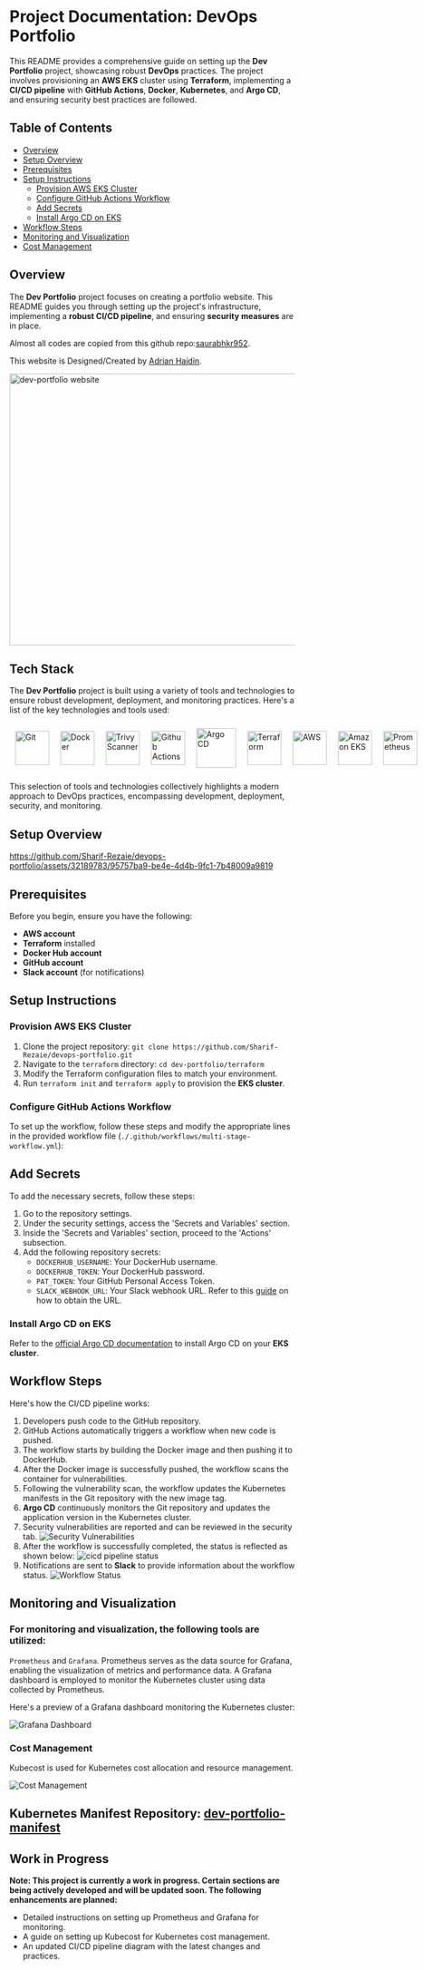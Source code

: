 # Project Documentation: DevOps Portfolio

This README provides a comprehensive guide on setting up the **Dev Portfolio** project, showcasing robust **DevOps** practices. The project involves provisioning an **AWS EKS** cluster using **Terraform**, implementing a **CI/CD pipeline** with **GitHub Actions**, **Docker**, **Kubernetes**, and **Argo CD**, and ensuring security best practices are followed.

## Table of Contents

- [Overview](#overview)
- [Setup Overview](#setup-overview)
- [Prerequisites](#prerequisites)
- [Setup Instructions](#setup-instructions)
  - [Provision AWS EKS Cluster](#provision-aws-eks-cluster)
  - [Configure GitHub Actions Workflow](#configure-github-actions-workflow)
  - [Add Secrets](#add-secrets)
  - [Install Argo CD on EKS](#install-argo-cd-on-eks)
- [Workflow Steps](#workflow-steps)
- [Monitoring and Visualization](#monitoring-and-visualization)
- [Cost Management](#cost-management)

## Overview

The **Dev Portfolio** project focuses on creating a portfolio website. This README guides you through setting up the project's infrastructure, implementing a **robust CI/CD pipeline**, and ensuring **security measures** are in place.

Almost all codes are copied from this github repo:[saurabhkr952](https://github.com/Saurabhkr952/dev-portfolio).

This website is Designed/Created by [Adrian Hajdin](https://github.com/adrianhajdin).

<img src="https://github.com/Sharif-Rezaie/devops-portfolio/assets/32189783/9b840485-5588-4e4d-92e5-742801a5a149" alt="dev-portfolio website" width="800" height="480" />

## Tech Stack

The **Dev Portfolio** project is built using a variety of tools and technologies to ensure robust development, deployment, and monitoring practices. Here's a list of the key technologies and tools used:

<div style="display: flex; align-items: center;">
    <img style="margin: 10px;" src="https://profilinator.rishav.dev/skills-assets/git-scm-icon.svg" alt="Git" height="60" />
    <img style="margin: 10px;" src="https://profilinator.rishav.dev/skills-assets/docker-original-wordmark.svg" alt="Docker" height="60" />
    <img style="margin: 10px;" src="https://aquasecurity.github.io/trivy/dev/imgs/logo.png" alt="Trivy Scanner" height="60" />
    <img style="margin: 10px;" src="https://seeklogo.com/images/G/github-actions-logo-031704BDC6-seeklogo.com.png" alt="Github Actions" height="60" />
    <img style="margin: 10px;" src="https://coralogix.com/wp-content/uploads/2021/06/Argo-CD-Version-Tags-1000X1000.png" alt="Argo CD" height="70" />
    <img style="margin: 10px;" src="https://profilinator.rishav.dev/skills-assets/terraformio-icon.svg" alt="Terraform" height="60" />
    <img style="margin: 10px;" src="https://www.sophos.com/sites/default/files/2022-02/aws-logo-white-orange.png" alt="AWS" height="60" />
    <img style="margin: 10px;" src="https://static-00.iconduck.com/assets.00/amazon-eks-icon-455x512-0zairb3r.png" alt="Amazon EKS" height="60" />
    <img style="margin: 10px;" src="https://upload.wikimedia.org/wikipedia/commons/thumb/3/38/Prometheus_software_logo.svg/2066px-Prometheus_software_logo.svg.png" alt="Prometheus" height="60" />
    <img style="margin: 10px;" src="https://w7.pngwing.com/pngs/434/923/png-transparent-grafana-hd-logo.png" alt="Grafana" height="60" />
    <img style="margin: 10px;" src="https://ml.globenewswire.com/Resource/Download/67776224-155c-4a51-aa8d-d27d761b30ee" alt="Kubecost" height="60" />
</div>

This selection of tools and technologies collectively highlights a modern approach to DevOps practices, encompassing development, deployment, security, and monitoring.

## Setup Overview

https://github.com/Sharif-Rezaie/devops-portfolio/assets/32189783/95757ba9-be4e-4d4b-9fc1-7b48009a9819

## Prerequisites

Before you begin, ensure you have the following:

- **AWS account**
- **Terraform** installed
- **Docker Hub account**
- **GitHub account**
- **Slack account** (for notifications)

## Setup Instructions

### Provision AWS EKS Cluster

1. Clone the project repository: `git clone https://github.com/Sharif-Rezaie/devops-portfolio.git`
2. Navigate to the `terraform` directory: `cd dev-portfolio/terraform`
3. Modify the Terraform configuration files to match your environment.
4. Run `terraform init` and `terraform apply` to provision the **EKS cluster**.

### Configure GitHub Actions Workflow

To set up the workflow, follow these steps and modify the appropriate lines in the provided workflow file (`./.github/workflows/multi-stage-workflow.yml`):

## Add Secrets

To add the necessary secrets, follow these steps:

1. Go to the repository settings.
2. Under the security settings, access the 'Secrets and Variables' section.
3. Inside the 'Secrets and Variables' section, proceed to the 'Actions' subsection.
4. Add the following repository secrets:
   - `DOCKERHUB_USERNAME`: Your DockerHub username.
   - `DOCKERHUB_TOKEN`: Your DockerHub password.
   - `PAT_TOKEN`: Your GitHub Personal Access Token.
   - `SLACK_WEBHOOK_URL`: Your Slack webhook URL. Refer to this [guide](https://devopseasyinitiate.hashnode.dev/how-to-get-slack-webhook-url) on how to obtain the URL.

### Install Argo CD on EKS

Refer to the [official Argo CD documentation](https://argo-cd.readthedocs.io/en/stable/getting_started/) to install Argo CD on your **EKS cluster**.

## Workflow Steps

Here's how the CI/CD pipeline works:

1. Developers push code to the GitHub repository.
2. GitHub Actions automatically triggers a workflow when new code is pushed.
3. The workflow starts by building the Docker image and then pushing it to DockerHub.
4. After the Docker image is successfully pushed, the workflow scans the container for vulnerabilities.
5. Following the vulnerability scan, the workflow updates the Kubernetes manifests in the Git repository with the new image tag.
6. **Argo CD** continuously monitors the Git repository and updates the application version in the Kubernetes cluster.
7. Security vulnerabilities are reported and can be reviewed in the security tab.
   ![Security Vulnerabilities](https://github.com/Sharif-Rezaie/devops-portfolio/assets/32189783/f0ce9f6d-ae90-48ef-9fad-82b3ef3e0e5e.png)
8. After the workflow is successfully completed, the status is reflected as shown below:
   ![cicd pipeline status](https://github.com/Sharif-Rezaie/devops-portfolio/assets/32189783/1634442e-2d86-4593-8e03-ad0e1614a6af)
9. Notifications are sent to **Slack** to provide information about the workflow status.
   ![Workflow Status](https://github.com/Sharif-Rezaie/devops-portfolio/assets/32189783/d4b5490c-b4d9-4607-a999-d371c7c0afc5.png)

## Monitoring and Visualization

### For monitoring and visualization, the following tools are utilized:

`Prometheus` and `Grafana`. Prometheus serves as the data source for Grafana, enabling the visualization of metrics and performance data. A Grafana dashboard is employed to monitor the Kubernetes cluster using data collected by Prometheus.

Here's a preview of a Grafana dashboard monitoring the Kubernetes cluster:

![Grafana Dashboard](assets/grafana-dashboard.gif)

### Cost Management

Kubecost is used for Kubernetes cost allocation and resource management.

![Cost Management](https://github.com/Sharif-Rezaie/devops-portfolio/assets/32189783/0c25b53e-5c65-464f-834d-07654543a635)

## Kubernetes Manifest Repository: [dev-portfolio-manifest](https://github.com/Sharif-Rezaie/devops-portfolio-manifest)

## Work in Progress

**Note: This project is currently a work in progress. Certain sections are being actively developed and will be updated soon. The following enhancements are planned:**

- Detailed instructions on setting up Prometheus and Grafana for monitoring.
- A guide on setting up Kubecost for Kubernetes cost management.
- An updated CI/CD pipeline diagram with the latest changes and practices.
